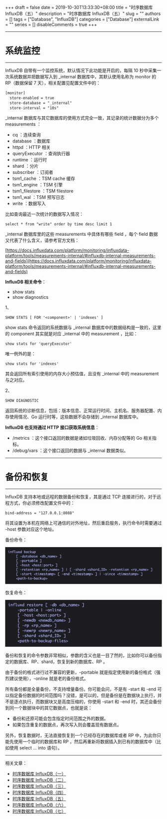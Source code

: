 +++
draft = false
date = 2019-10-30T13:33:30+08:00
title = "时序数据库 InfluxDB（五）"
description = "时序数据库 InfluxDB（五）"
slug = ""
authors = []
tags = ["Database", "InfluxDB"]
categories = ["Database"]
externalLink = ""
series = []
disableComments = true
+++

---
# 系统监控
---


InfluxDB 自带有一个监控系统，默认情况下此功能是开启的，每隔 10 秒中采集一次系统数据并把数据写入到 _internal 数据库中，其默认使用名称为 monitor 的 RP（数据保留 7 天），相关配置见配置文件中的：
```
[monitor]
  store-enabled = true
  store-database = "_internal"
  store-interval = "10s"
```


_internal 数据库与其它数据库的使用方式完全一致，其记录的统计数据分为多个 measurements ：

* cq ：连续查询
* database ：数据库
* httpd ：HTTP 相关
* queryExecutor ：查询执行器
* runtime ：运行时
* shard ：分片
* subscriber ：订阅者
* tsm1_cache ：TSM cache 缓存
* tsm1_engine ：TSM 引擎
* tsm1_filestore ：TSM filestore
* tsm1_wal ：TSM 预写日志
* write ：数据写入



比如查询最近一次统计的数据写入情况：
```
select * from "write" order by time desc limit 1
```


_internal 数据库里的这些 measurements 中具体有哪些 field ，每个 field 数据又代表了什么含义，请参考官方文档：

[https://docs.influxdata.com/platform/monitoring/influxdata-platform/tools/measurements-internal/#influxdb-internal-measurements-and-fields](https://docs.influxdata.com/platform/monitoring/influxdata-platform/tools/measurements-internal/#influxdb-internal-measurements-and-fields)




**InfluxDB 相关命令**：

* show stats
* show diagnostics



1、
```
SHOW STATS [ FOR '<component>' | 'indexes' ]
```
show stats 命令返回的系统数据与 _internal 数据库中的数据结构是一致的，这里的 component 其实就是对应 _internal 中的 measurement ，比如：
```
show stats for 'queryExecutor'
```


唯一例外的是：
```
show stats for 'indexes'
```
其会返回所有索引使用的内存大小预估值，且没有 _internal 中的 measurement 与之对应。



2、
```
SHOW DIAGNOSTIC
```
返回系统的诊断信息，包括：版本信息、正常运行时间、主机名、服务器配置、内存使用情况、Go 运行时等，这些数据不会存储到 _internal 数据库中。





**InfluxDB 也支持通过 HTTP 接口获取系统信息**：

* /metrics ：这个接口返回的数据是诸如垃圾回收、内存分配等的 Go 相关指标。
* /debug/vars ：这个接口返回的数据与 _internal 数据类似。






---
# 备份和恢复
---


InfluxDB 支持本地或远程的数据备份和恢复，其是通过 TCP 连接进行的，对于远程方式，你必须修改配置文件中的：
```
bind-address = "127.0.0.1:8088"
```
将其设置为本机在网络上可通信的对外地址，然后重启服务，执行命令时需要通过 -host 参数对应这个地址。



备份命令：

![backup](/images/influxdb/backup.png)



恢复命令：

![restore](/images/influxdb/restore.png)



备份和恢复的命令参数非常相似，参数的含义也是一目了然的，比如你可以备份指定的数据库、RP、shard，恢复到新的数据库、RP 。



由于备份的格式进行过不兼容的更新，-portable 就是指定使用新的备份格式（强烈建议使用），-online 就是老的备份格式。



所有备份都是全量备份，不支持增量备份。你可能会问，不是有 -start 和 -end 可以指定备份数据的时间范围吗？没错，是可以的，但是备份是在数据块上执行，并不是逐点执行，而数据块又是高度压缩的，你使用 -start 和 -end 时，其还会备份到同一个数据块中的其它数据点，也就是说：
* 备份和还原可能会包含指定时间范围之外的数据。
* 如果包含重复的数据点，再次写入则会覆盖现有数据点。


另外，恢复数据时，无法直接恢复到一个已经存在的数据库或者 RP 中，为此你只能先使用一个临时的数据库和 RP ，然后再重新将数据插入到已有的数据库中（比如使用 select ... into 语句）。

---
相关文章：
- [时序数据库 InfluxDB（一）](/posts/influxdb/1/)
- [时序数据库 InfluxDB（二）](/posts/influxdb/2/)
- [时序数据库 InfluxDB（三）](/posts/influxdb/3/)
- [时序数据库 InfluxDB（四）](/posts/influxdb/4/)
- [时序数据库 InfluxDB（五）](/posts/influxdb/5/)
- [时序数据库 InfluxDB（六）](/posts/influxdb/6/)
- [时序数据库 InfluxDB（七）](/posts/influxdb/7/)
